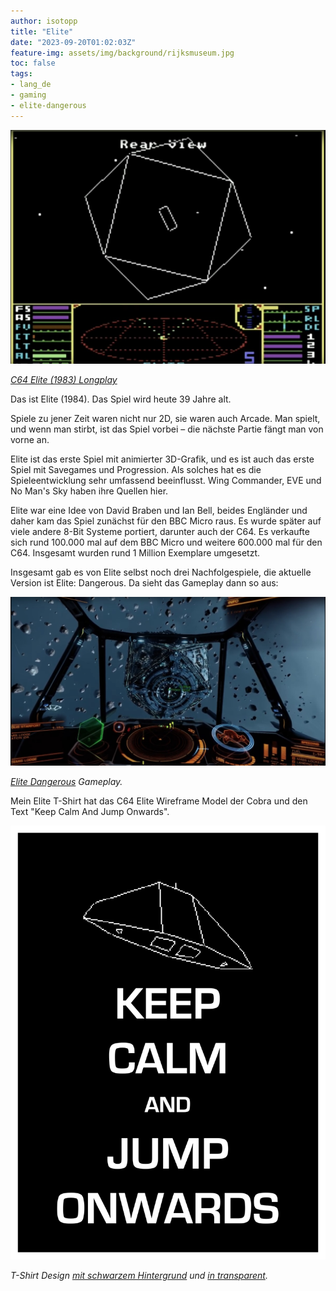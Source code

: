 ```yaml
---
author: isotopp
title: "Elite"
date: "2023-09-20T01:02:03Z"
feature-img: assets/img/background/rijksmuseum.jpg
toc: false
tags:
- lang_de
- gaming
- elite-dangerous
---
```


[![](/uploads/2023/09/elite.jpg)](https://www.youtube.com/watch?v=LhTTpV5qFrs)

*[C64 Elite (1983) Longplay](https://www.youtube.com/watch?v=LhTTpV5qFrs)*

Das ist Elite (1984). 
Das Spiel wird heute 39 Jahre alt.

Spiele zu jener Zeit waren nicht nur 2D, 
sie waren auch Arcade. 
Man spielt, und wenn man stirbt, ist das Spiel vorbei – die nächste Partie fängt man von vorne an.

Elite ist das erste Spiel mit animierter 3D-Grafik, und es ist auch das erste Spiel mit Savegames und Progression.
Als solches hat es die Spieleentwicklung sehr umfassend beeinflusst.
Wing Commander, EVE und No Man's Sky haben ihre Quellen hier.

Elite war eine Idee von David Braben und Ian Bell,
beides Engländer und daher kam das Spiel zunächst für den BBC Micro raus.
Es wurde später auf viele andere 8-Bit Systeme portiert, 
darunter auch der C64.
Es verkaufte sich rund 100.000 mal auf dem BBC Micro und weitere 600.000 mal für den C64.
Insgesamt wurden rund 1 Million Exemplare umgesetzt.

Insgesamt gab es von Elite selbst noch drei Nachfolgespiele, die aktuelle Version ist Elite: Dangerous.
Da sieht das Gameplay dann so aus: 

[![](/uploads/2023/09/elite-dangerous.jpg)](https://www.youtube.com/watch?v=LPMVLk7dwfs)

*[Elite Dangerous](https://www.youtube.com/watch?v=LPMVLk7dwfs) Gameplay.*

Mein Elite T-Shirt hat das C64 Elite Wireframe Model der Cobra und den Text "Keep Calm And Jump Onwards".

![](/uploads/2023/09/elite-jump-retrowinder.png)

*T-Shirt Design [mit schwarzem Hintergrund](/uploads/2023/09/elite-jump-retrowinder.png) und [in transparent](/uploads/2023/09/elite-jump-onwards-transparent.png).*
